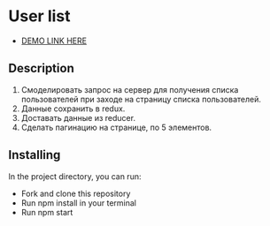 # User list

 - [DEMO LINK HERE](https://elizabeth-honch.github.io/test_request/)

## Description

1. Смоделировать запрос на сервер для получения списка пользователей при заходе на страницу списка пользователей. 
2. Данные сохранить в redux. 
3. Доставать данные из reducer. 
4. Сделать пагинацию на странице, по 5 элементов. 

## Installing

In the project directory, you can run:
- Fork and clone this repository
- Run npm install in your terminal
- Run npm start





